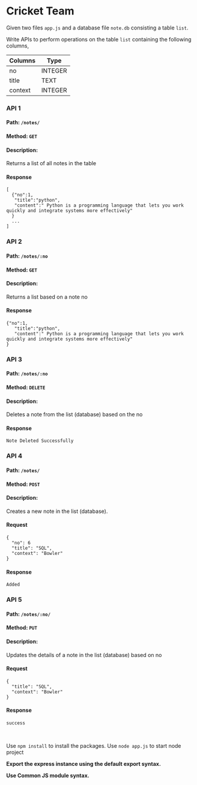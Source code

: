 # Cricket Team

Given two files `app.js` and a database file `note.db` consisting a table `list`.

Write APIs to perform operations on the table `list` containing the following columns,

| Columns       | Type    |
| ------------- | ------- |
| no            | INTEGER |
| title         | TEXT    |
| context       | INTEGER |

### API 1

#### Path: `/notes/`

#### Method: `GET`

#### Description:

Returns a list of all notes in the table

#### Response

```
[
  {"no":1,
   "title":"python",
   "content":" Python is a programming language that lets you work quickly and integrate systems more effectively"
  }
  ...
]
```
### API 2

#### Path: `/notes/:no`

#### Method: `GET`

#### Description:

Returns a list based on a note no

#### Response

```
{"no":1,
   "title":"python",
   "content":" Python is a programming language that lets you work quickly and integrate systems more effectively"
}
```
### API 3

#### Path: `/notes/:no`

#### Method: `DELETE`

#### Description:

Deletes a note from the list (database) based on the no

#### Response

```
Note Deleted Successfully
```
### API 4

#### Path: `/notes/`

#### Method: `POST`

#### Description:

Creates a new note in the list (database).

#### Request

```
{
  "no": 6
  "title": "SQL",
  "context": "Bowler"
}
```

#### Response

```
Added
```

### API 5

#### Path: `/notes/:no/`

#### Method: `PUT`

#### Description:

Updates the details of a note in the list (database) based on no

#### Request

```
{
  "title": "SQL",
  "context": "Bowler"
}
```

#### Response

```
success

```



<br/>

Use `npm install` to install the packages.
Use `node app.js` to start node project

**Export the express instance using the default export syntax.**

**Use Common JS module syntax.**

